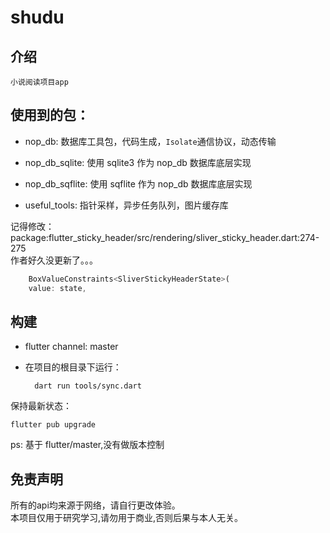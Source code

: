 # shudu

## 介绍

    小说阅读项目app


## 使用到的包：
 - nop_db: 数据库工具包，代码生成，`Isolate`通信协议，动态传输
 - nop_db_sqlite: 使用 sqlite3 作为 nop_db 数据库底层实现
 - nop_db_sqflite: 使用 sqflite 作为 nop_db 数据库底层实现

- useful_tools: 指针采样，异步任务队列，图片缓存库

记得修改：package:flutter_sticky_header/src/rendering/sliver_sticky_header.dart:274-275  
作者好久没更新了。。。

```dart
    BoxValueConstraints<SliverStickyHeaderState>(
    value: state,
```

## 构建
- flutter channel: master
- 在项目的根目录下运行：

        dart run tools/sync.dart
 
保持最新状态：

    flutter pub upgrade

ps: 基于 flutter/master,没有做版本控制

## 免责声明

所有的api均来源于网络，请自行更改体验。  
本项目仅用于研究学习,请勿用于商业,否则后果与本人无关。
